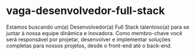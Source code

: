 # vaga-desenvolvedor-full-stack
Estamos buscando um(a) Desenvolvedor(a) Full Stack talentoso(a) para se juntar à nossa equipe dinâmica e inovadora. Como membro-chave você será responsável por projetar, desenvolver e implementar soluções completas para nossos projetos, desde o front-end até o back-end. 
